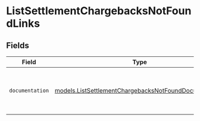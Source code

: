 # ListSettlementChargebacksNotFoundLinks


## Fields

| Field                                                                                                                | Type                                                                                                                 | Required                                                                                                             | Description                                                                                                          |
| -------------------------------------------------------------------------------------------------------------------- | -------------------------------------------------------------------------------------------------------------------- | -------------------------------------------------------------------------------------------------------------------- | -------------------------------------------------------------------------------------------------------------------- |
| `documentation`                                                                                                      | [models.ListSettlementChargebacksNotFoundDocumentation](../models/listsettlementchargebacksnotfounddocumentation.md) | :heavy_check_mark:                                                                                                   | The URL to the generic Mollie API error handling guide.                                                              |